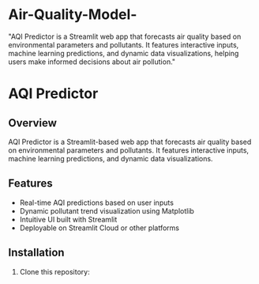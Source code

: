 # Air-Quality-Model-
"AQI Predictor is a Streamlit web app that forecasts air quality based on environmental parameters and pollutants. It features interactive inputs, machine learning predictions, and dynamic data visualizations, helping users make informed decisions about air pollution."


# AQI Predictor

## Overview
AQI Predictor is a Streamlit-based web app that forecasts air quality based on environmental parameters and pollutants. It features interactive inputs, machine learning predictions, and dynamic data visualizations.

## Features
- Real-time AQI predictions based on user inputs
- Dynamic pollutant trend visualization using Matplotlib
- Intuitive UI built with Streamlit
- Deployable on Streamlit Cloud or other platforms

## Installation
1. Clone this repository:
   ```sh  https://github.com/ALEX2k5-777/Air-Quality-Model-.git


